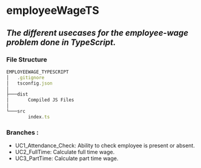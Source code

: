 # employeeWageTS
## *The different usecases for the employee-wage problem done in TypeScript.*

### File Structure
```ts
EMPLOYEEWAGE_TYPESCRIPT
│   .gitignore
│   tsconfig.json
│
├───dist
│       Compiled JS Files
│
└───src
        index.ts
```

### Branches :
* UC1_Attendance_Check: Ability to check employee is present or absent.
* UC2_FullTime: Calculate full time wage.
* UC3_PartTime: Calculate part time wage.